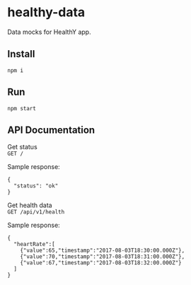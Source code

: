 # healthy-data
Data mocks for HealthY app.

## Install
`npm i`

## Run
`npm start`

## API Documentation
Get status  
`GET /`

Sample response:
```
{
  "status": "ok"
}
```

Get health data  
`GET /api/v1/health`

Sample response:
```
{
  "heartRate":[
    {"value":65,"timestamp":"2017-08-03T18:30:00.000Z"},
    {"value":70,"timestamp":"2017-08-03T18:31:00.000Z"},
    {"value":67,"timestamp":"2017-08-03T18:32:00.000Z"}
  ]
}
```
